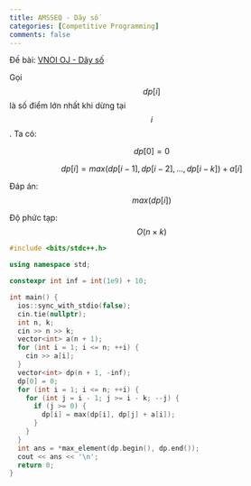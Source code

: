 ```yaml
---
title: AMSSEQ - Dãy số
categories: [Competitive Programming]
comments: false
---
```


Đề bài: <a href="https://oj.vnoi.info/problem/amsseq">VNOI OJ - Dãy số</a>

Gọi $$dp[i]$$ là số điểm lớn nhất khi dừng tại $$i$$. Ta có:

$$dp[0] = 0$$

$$dp[i] = max(dp[i - 1], dp[i - 2], ..., dp[i - k]) + a[i]$$

Đáp án: $$max(dp[i])$$

Độ phức tạp: $$O(n \times k)$$

```c++
#include <bits/stdc++.h>

using namespace std;

constexpr int inf = int(1e9) + 10;

int main() {
  ios::sync_with_stdio(false);
  cin.tie(nullptr);
  int n, k;
  cin >> n >> k;
  vector<int> a(n + 1);
  for (int i = 1; i <= n; ++i) {
    cin >> a[i];
  }
  vector<int> dp(n + 1, -inf);
  dp[0] = 0;
  for (int i = 1; i <= n; ++i) {
    for (int j = i - 1; j >= i - k; --j) {
      if (j >= 0) {
        dp[i] = max(dp[i], dp[j] + a[i]);
      }
    }
  }
  int ans = *max_element(dp.begin(), dp.end());
  cout << ans << '\n';
  return 0;
}

```